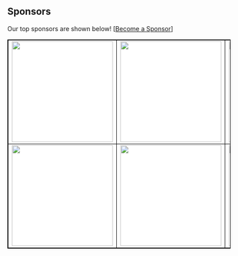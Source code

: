 ## Sponsors

Our top sponsors are shown below! [[Become a Sponsor](http://127.0.0.1:5001/readmesponsors-prod/us-central1/api/sponsors/8C7stLkK84TxiwGgBmVx)]

<table style="background-color: white; border: 1px solid black">
    <tbody>
        <tr width="1200px">
            <td width="300px" align="center" style="border: 1px solid black">
  <a href="http://127.0.0.1:5001/readmesponsors-prod/us-central1/api/sponsors/8C7stLkK84TxiwGgBmVx/0">
    <img src="https://storage.googleapis.com/readmesponsors-prod.firebasestorage.app/projects/8C7stLkK84TxiwGgBmVx/image_0.png" width="228"/>
  </a>
</td>
            <td width="300px" align="center" style="border: 1px solid black">
  <a href="http://127.0.0.1:5001/readmesponsors-prod/us-central1/api/sponsors/8C7stLkK84TxiwGgBmVx/1">
    <img src="https://storage.googleapis.com/readmesponsors-prod.firebasestorage.app/projects/8C7stLkK84TxiwGgBmVx/image_1.png" width="228"/>
  </a>
</td>
            <td width="300px" align="center" style="border: 1px solid black">
  <a href="http://127.0.0.1:5001/readmesponsors-prod/us-central1/api/sponsors/8C7stLkK84TxiwGgBmVx/2">
    <img src="https://storage.googleapis.com/readmesponsors-prod.firebasestorage.app/projects/8C7stLkK84TxiwGgBmVx/image_2.png" width="228"/>
  </a>
</td>
            <td width="300px" align="center" style="border: 1px solid black">
  <a href="http://127.0.0.1:5001/readmesponsors-prod/us-central1/api/sponsors/8C7stLkK84TxiwGgBmVx/3">
    <img src="https://storage.googleapis.com/readmesponsors-prod.firebasestorage.app/projects/8C7stLkK84TxiwGgBmVx/image_3.png" width="228"/>
  </a>
</td>
        </tr>
        <tr width="1200px">
            <td width="300px" align="center" style="border: 1px solid black">
  <a href="http://127.0.0.1:5001/readmesponsors-prod/us-central1/api/sponsors/8C7stLkK84TxiwGgBmVx/4">
    <img src="https://storage.googleapis.com/readmesponsors-prod.firebasestorage.app/projects/8C7stLkK84TxiwGgBmVx/image_4.png" width="228"/>
  </a>
</td>
            <td width="300px" align="center" style="border: 1px solid black">
  <a href="http://127.0.0.1:5001/readmesponsors-prod/us-central1/api/sponsors/8C7stLkK84TxiwGgBmVx/5">
    <img src="https://storage.googleapis.com/readmesponsors-prod.firebasestorage.app/projects/8C7stLkK84TxiwGgBmVx/image_5.png" width="228"/>
  </a>
</td>
            <td width="300px" align="center" style="border: 1px solid black">
  <a href="http://127.0.0.1:5001/readmesponsors-prod/us-central1/api/sponsors/8C7stLkK84TxiwGgBmVx/6">
    <img src="https://storage.googleapis.com/readmesponsors-prod.firebasestorage.app/projects/8C7stLkK84TxiwGgBmVx/image_6.png" width="228"/>
  </a>
</td>
            <td width="300px" align="center" style="border: 1px solid black">
  <a href="http://127.0.0.1:5001/readmesponsors-prod/us-central1/api/sponsors/8C7stLkK84TxiwGgBmVx/7">
    <img src="https://storage.googleapis.com/readmesponsors-prod.firebasestorage.app/projects/8C7stLkK84TxiwGgBmVx/image_7.png" width="228"/>
  </a>
</td>
        </tr>
    </tbody>
</table>
